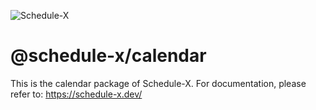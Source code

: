 ![Schedule-X](https://schedule-x.s3.eu-west-1.amazonaws.com/schedule-x-logo.png)

# @schedule-x/calendar

This is the calendar package of Schedule-X. For documentation, please refer to: https://schedule-x.dev/
